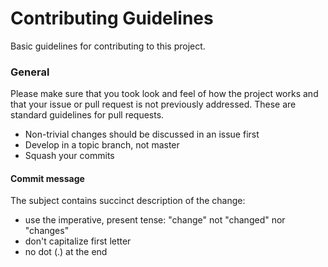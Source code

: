 # Contributing Guidelines

Basic guidelines for contributing to this project.

### General

Please make sure that you took look and feel of how the project works and that your issue or pull request is not previously addressed. These are standard guidelines for pull requests.

* Non-trivial changes should be discussed in an issue first
* Develop in a topic branch, not master
* Squash your commits

#### Commit message

The subject contains succinct description of the change:

* use the imperative, present tense: "change" not "changed" nor "changes"
* don't capitalize first letter
* no dot (.) at the end
